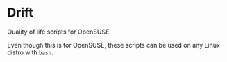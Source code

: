 # Drift
Quality of life scripts for OpenSUSE.

Even though this is for OpenSUSE, these scripts can be used on any Linux distro with `bash`.
